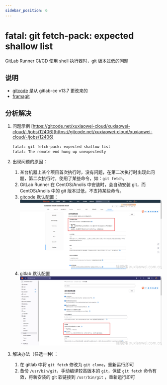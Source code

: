 ```yaml
---
sidebar_position: 6
---
```


# fatal: git fetch-pack: expected shallow list

GitLab Runner CI/CD 使用 shell 执行器时，git 版本过低的问题

## 说明

- [gitcode](https://gitcode.net/) 是从 gitlab-ce v13.7 更改来的
- [framagit](https://framagit.org/) 

## 分析解决

1. 问题示例
   [https://gitcode.net/xuxiaowei-cloud/xuxiaowei-cloud/-/jobs/12406](https://gitcode.net/xuxiaowei-cloud/xuxiaowei-cloud/-/jobs/12406)

    ```shell
    fatal: git fetch-pack: expected shallow list
    fatal: The remote end hung up unexpectedly
    ```

2. 出现问题的原因：
    1. 某台机器上某个项目首次执行时，没有问题，在第二次执行时出现此问题，第二次执行时，使用了某些命令，如：`git fetch`。
    2. GitLab Runner 在 CentOS/Anolis 中安装时，会自动安装 git，而 CentOS/Anolis 中的 git 版本过低，不支持某些命令。
    3. gitcode 默认配置：
       ![image.png](static/fatal-git-fetch-pack-1.png)
    4. gitlab 默认配置
       ![image.png](static/fatal-git-fetch-pack-3.png)
3. 解决办法（任选一种）：
    1. 在 gitlab 中将 `git fetch` 修改为 `git clone`，重新运行即可
    2. 备份 `/usr/bin/git`，手动编译较高版本的 `git`，保证 `git fetch` 命令有效，将新安装的 git 软链接到 `/usr/bin/git`
       ，重新运行即可
